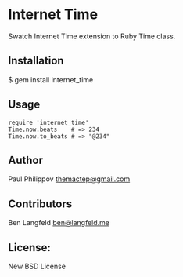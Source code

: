 # Internet Time

  Swatch Internet Time extension to Ruby Time class.

## Installation
  $ gem install internet_time

## Usage
```
require 'internet_time'
Time.now.beats    # => 234
Time.now.to_beats # => "@234"
```

## Author
  Paul Philippov <themactep@gmail.com>

## Contributors
  Ben Langfeld <ben@langfeld.me>

## License:
  New BSD License
